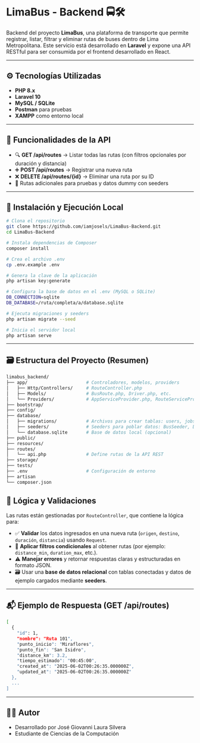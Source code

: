 # LimaBus - Backend 🚍🛠️

Backend del proyecto **LimaBus**, una plataforma de transporte que permite registrar, listar, filtrar y eliminar rutas de buses dentro de Lima Metropolitana. Este servicio está desarrollado en **Laravel** y expone una API RESTful para ser consumida por el frontend desarrollado en React.

---

## ⚙️ Tecnologías Utilizadas

- **PHP 8.x**
- **Laravel 10**
- **MySQL / SQLite**
- **Postman** para pruebas
- **XAMPP** como entorno local

---

## 📌 Funcionalidades de la API

- 🔍 **GET /api/routes** → Listar todas las rutas (con filtros opcionales por duración y distancia)
- ➕ **POST /api/routes** → Registrar una nueva ruta
- ❌ **DELETE /api/routes/{id}** → Eliminar una ruta por su ID
- 🧪 Rutas adicionales para pruebas y datos dummy con seeders

---

## 🚀 Instalación y Ejecución Local

```bash
# Clona el repositorio
git clone https://github.com/iamjosels/LimaBus-Backend.git
cd LimaBus-Backend

# Instala dependencias de Composer
composer install

# Crea el archivo .env
cp .env.example .env

# Genera la clave de la aplicación
php artisan key:generate

# Configura la base de datos en el .env (MySQL o SQLite)
DB_CONNECTION=sqlite
DB_DATABASE=/ruta/completa/a/database.sqlite

# Ejecuta migraciones y seeders
php artisan migrate --seed

# Inicia el servidor local
php artisan serve

```

---

## 🗃️ Estructura del Proyecto (Resumen)

```bash
limabus_backend/
├── app/                      # Controladores, modelos, providers
│   ├── Http/Controllers/     # RouteController.php
│   ├── Models/               # BusRoute.php, Driver.php, etc.
│   └── Providers/            # AppServiceProvider.php, RouteServiceProvider.php
├── bootstrap/
├── config/
├── database/
│   ├── migrations/           # Archivos para crear tablas: users, jobs, buses, routes, etc.
│   ├── seeders/              # Seeders para poblar datos: BusSeeder, DriverSeeder
│   └── database.sqlite       # Base de datos local (opcional)
├── public/
├── resources/
├── routes/
│   └── api.php               # Define rutas de la API REST
├── storage/
├── tests/
├── .env                      # Configuración de entorno
├── artisan
└── composer.json
```

## 🧠 Lógica y Validaciones

Las rutas están gestionadas por `RouteController`, que contiene la lógica para:

- ✅ **Validar** los datos ingresados en una nueva ruta (`origen`, `destino`, `duración`, `distancia`) usando `Request`.
- 🔎 **Aplicar filtros condicionales** al obtener rutas (por ejemplo: `distance_min`, `duration_max`, etc.).
- ⚠️ **Manejar errores** y retornar respuestas claras y estructuradas en formato JSON.
- 🗃️ Usar una **base de datos relacional** con tablas conectadas y datos de ejemplo cargados mediante **seeders**.

---

## 📬 Ejemplo de Respuesta (GET /api/routes)

```bash
[
  {
    "id": 1,
    "nombre": "Ruta 101",
    "punto_inicio": "Miraflores",
    "punto_fin": "San Isidro",
    "distance_km": 3.2,
    "tiempo_estimado": "00:45:00",
    "created_at": "2025-06-02T00:26:35.000000Z",
    "updated_at": "2025-06-02T00:26:35.000000Z"
  },
  ...
]

```
---

## 🧑‍💻 Autor
- Desarrollado por José Giovanni Laura Silvera
- Estudiante de Ciencias de la Computación

